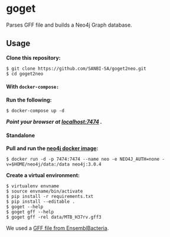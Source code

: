 # **goget**

Parses GFF file and builds a Neo4j Graph database.

## Usage

**Clone this repository:**

```
$ git clone https://github.com/SANBI-SA/goget2neo.git
$ cd goget2neo
```
#### With `docker-compose:`
**Run the following:**

```
$ docker-compose up -d
```

***Point your browser at [localhost:7474](http://localhost:7474]) .***

#### Standalone

**Pull and run the [neo4j docker image](https://hub.docker.com/_/neo4j/):**

```
$ docker run -d -p 7474:7474 --name neo -e NEO4J_AUTH=none -v=$HOME/neo4j/data:/data neo4j:3.0.4
```

**Create a virtual environment:**

```
$ virtualenv envname
$ source envname/bin/activate
$ pip install -r requirements.txt
$ pip install --editable .
$ goget --help
$ goget gff --help
$ goget gff -rel data/MTB_H37rv.gff3
```

We used a [GFF file from EnsemblBacteria](ftp://ftp.ensemblgenomes.org/pub/bacteria/release-30/gff3/bacteria_0_collection/mycobacterium_tuberculosis_h37rv).

